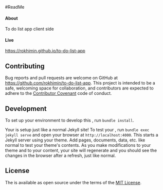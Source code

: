 
#ReadMe

#### About

To do list app client side

#### Live

https://rokhimin.github.io/to-do-list-app


## Contributing

Bug reports and pull requests are welcome on GitHub at https://github.com/rokhimin/to-do-list-app. This project is intended to be a safe, welcoming space for collaboration, and contributors are expected to adhere to the [Contributor Covenant](https://www.contributor-covenant.org/) code of conduct.

## Development

To set up your environment to develop this , run `bundle install`.

Your is setup just like a normal Jekyll site! To test your , run `bundle exec jekyll serve` and open your browser at `http://localhost:4000`. This starts a Jekyll server using your theme. Add pages, documents, data, etc. like normal to test your theme's contents. As you make modifications to your theme and to your content, your site will regenerate and you should see the changes in the browser after a refresh, just like normal.

## License

The is available as open source under the terms of the [MIT License](https://opensource.org/licenses/MIT).
